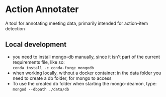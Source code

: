 # Action Annotater
A tool for annotating meeting data, primarily intended for action-item detection

## Local development
- you need to install mongo-db manually, since it isn't part of the current requirements file, like so:  
  `conda install -c conda-forge mongodb`
- when working locally, without a docker container: in the data folder you need to create a db folder, for mongo to access
- To use the created db folder when starting the mongo-deamon, type:  
  `mongod --dbpath ./data/db`